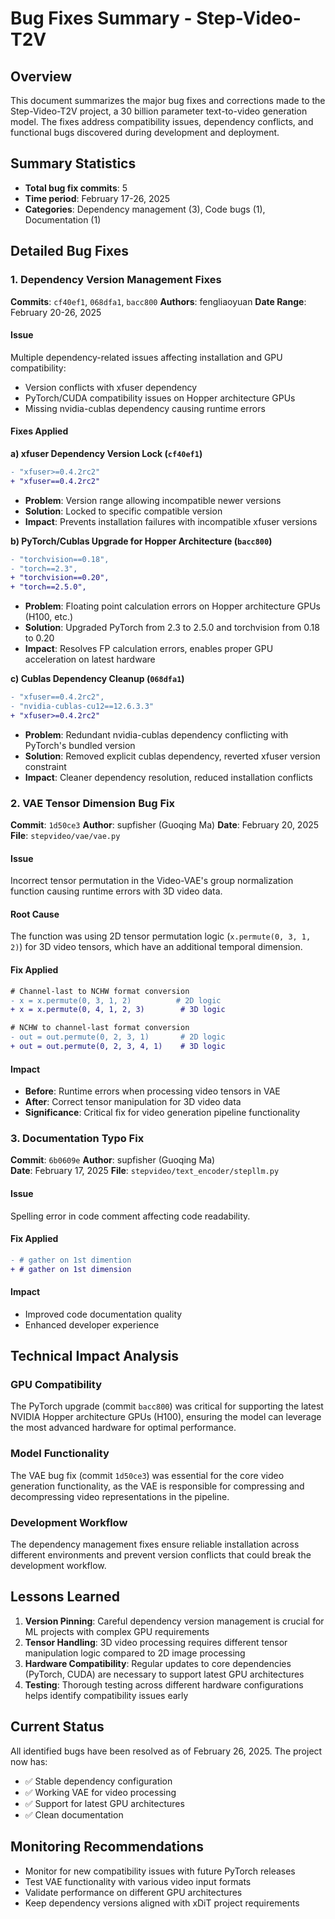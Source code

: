 # Bug Fixes Summary - Step-Video-T2V

## Overview
This document summarizes the major bug fixes and corrections made to the Step-Video-T2V project, a 30 billion parameter text-to-video generation model. The fixes address compatibility issues, dependency conflicts, and functional bugs discovered during development and deployment.

## Summary Statistics
- **Total bug fix commits**: 5
- **Time period**: February 17-26, 2025
- **Categories**: Dependency management (3), Code bugs (1), Documentation (1)

## Detailed Bug Fixes

### 1. Dependency Version Management Fixes
**Commits**: `cf40ef1`, `068dfa1`, `bacc800`
**Authors**: fengliaoyuan
**Date Range**: February 20-26, 2025

#### Issue
Multiple dependency-related issues affecting installation and GPU compatibility:
- Version conflicts with xfuser dependency
- PyTorch/CUDA compatibility issues on Hopper architecture GPUs
- Missing nvidia-cublas dependency causing runtime errors

#### Fixes Applied

**a) xfuser Dependency Version Lock (`cf40ef1`)**
```diff
- "xfuser>=0.4.2rc2"
+ "xfuser==0.4.2rc2"
```
- **Problem**: Version range allowing incompatible newer versions
- **Solution**: Locked to specific compatible version
- **Impact**: Prevents installation failures with incompatible xfuser versions

**b) PyTorch/Cublas Upgrade for Hopper Architecture (`bacc800`)**
```diff
- "torchvision==0.18",
- "torch==2.3",
+ "torchvision==0.20",
+ "torch==2.5.0",
```
- **Problem**: Floating point calculation errors on Hopper architecture GPUs (H100, etc.)
- **Solution**: Upgraded PyTorch from 2.3 to 2.5.0 and torchvision from 0.18 to 0.20
- **Impact**: Resolves FP calculation errors, enables proper GPU acceleration on latest hardware

**c) Cublas Dependency Cleanup (`068dfa1`)**
```diff
- "xfuser==0.4.2rc2",
- "nvidia-cublas-cu12==12.6.3.3"
+ "xfuser>=0.4.2rc2"
```
- **Problem**: Redundant nvidia-cublas dependency conflicting with PyTorch's bundled version
- **Solution**: Removed explicit cublas dependency, reverted xfuser version constraint
- **Impact**: Cleaner dependency resolution, reduced installation conflicts

### 2. VAE Tensor Dimension Bug Fix
**Commit**: `1d50ce3`
**Author**: supfisher (Guoqing Ma)
**Date**: February 20, 2025
**File**: `stepvideo/vae/vae.py`

#### Issue
Incorrect tensor permutation in the Video-VAE's group normalization function causing runtime errors with 3D video data.

#### Root Cause
The function was using 2D tensor permutation logic (`x.permute(0, 3, 1, 2)`) for 3D video tensors, which have an additional temporal dimension.

#### Fix Applied
```diff
# Channel-last to NCHW format conversion
- x = x.permute(0, 3, 1, 2)          # 2D logic
+ x = x.permute(0, 4, 1, 2, 3)        # 3D logic

# NCHW to channel-last format conversion  
- out = out.permute(0, 2, 3, 1)       # 2D logic
+ out = out.permute(0, 2, 3, 4, 1)    # 3D logic
```

#### Impact
- **Before**: Runtime errors when processing video tensors in VAE
- **After**: Correct tensor manipulation for 3D video data
- **Significance**: Critical fix for video generation pipeline functionality

### 3. Documentation Typo Fix
**Commit**: `6b0609e`
**Author**: supfisher (Guoqing Ma)  
**Date**: February 17, 2025
**File**: `stepvideo/text_encoder/stepllm.py`

#### Issue
Spelling error in code comment affecting code readability.

#### Fix Applied
```diff
- # gather on 1st dimention
+ # gather on 1st dimension
```

#### Impact
- Improved code documentation quality
- Enhanced developer experience

## Technical Impact Analysis

### GPU Compatibility
The PyTorch upgrade (commit `bacc800`) was critical for supporting the latest NVIDIA Hopper architecture GPUs (H100), ensuring the model can leverage the most advanced hardware for optimal performance.

### Model Functionality
The VAE bug fix (commit `1d50ce3`) was essential for the core video generation functionality, as the VAE is responsible for compressing and decompressing video representations in the pipeline.

### Development Workflow
The dependency management fixes ensure reliable installation across different environments and prevent version conflicts that could break the development workflow.

## Lessons Learned

1. **Version Pinning**: Careful dependency version management is crucial for ML projects with complex GPU requirements
2. **Tensor Handling**: 3D video processing requires different tensor manipulation logic compared to 2D image processing
3. **Hardware Compatibility**: Regular updates to core dependencies (PyTorch, CUDA) are necessary to support latest GPU architectures
4. **Testing**: Thorough testing across different hardware configurations helps identify compatibility issues early

## Current Status
All identified bugs have been resolved as of February 26, 2025. The project now has:
- ✅ Stable dependency configuration
- ✅ Working VAE for video processing  
- ✅ Support for latest GPU architectures
- ✅ Clean documentation

## Monitoring Recommendations
- Monitor for new compatibility issues with future PyTorch releases
- Test VAE functionality with various video input formats
- Validate performance on different GPU architectures
- Keep dependency versions aligned with xDiT project requirements